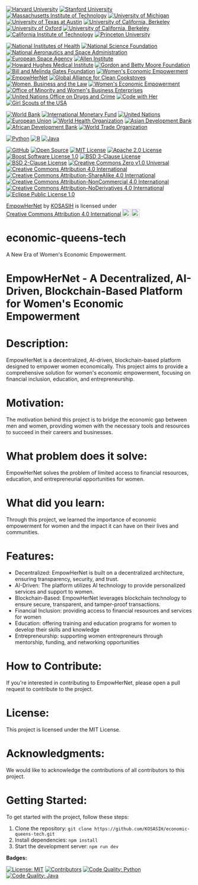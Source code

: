 [![Harvard University](https://img.shields.io/badge/Harvard%20University-Harvard-blue.svg)](https://www.harvard.edu/)
[![Stanford University](https://img.shields.io/badge/Stanford%20University-Stanford-blue.svg)](https://www.stanford.edu/)
[![Massachusetts Institute of Technology](https://img.shields.io/badge/MIT-Massachusetts%20Institute%20of%20Technology-blue.svg)](https://www.mit.edu/)
[![University of Michigan](https://img.shields.io/badge/University%20of%20Michigan-Michigan-blue.svg)](https://www.umich.edu/)
[![University of Texas at Austin](https://img.shields.io/badge/University%20of%20Texas%20at%20Austin-Texas-blue.svg)](https://www.utexas.edu/)
[![University of California, Berkeley](https://img.shields.io/badge/University%20of%20California%2C%20Berkeley-Cal-blue.svg)](https://www.berkeley.edu/)
[![University of Oxford](https://img.shields.io/badge/University%20of%20Oxford-Oxford-blue.svg)](https://www.ox.ac.uk/)
[![University of California, Berkeley](https://img.shields.io/badge/University%20of%20California%2C%20Berkeley-Cal-blue.svg)](https://www.berkeley.edu/)
[![California Institute of Technology](https://img.shields.io/badge/California%20Institute%20of%20Technology-Caltech-blue.svg)](https://www.caltech.edu/)
[![Princeton University](https://img.shields.io/badge/Princeton%20University-Princeton-blue.svg)](https://www.princeton.edu/)

[![National Institutes of Health](https://img.shields.io/badge/National%20Institutes%20of%20Health-NIH-green.svg)](https://www.nih.gov/)
[![National Science Foundation](https://img.shields.io/badge/National%20Science%20Foundation-NSF-yellow.svg)](https://www.nsf.gov/)
[![National Aeronautics and Space Administration](https://img.shields.io/badge/National%20Aeronautics%20and%20Space%20Administration-NASA-blue.svg)](https://www.nasa.gov/)
[![European Space Agency](https://img.shields.io/badge/European%20Space%20Agency-ESA-blue.svg)](https://www.esa.int/)
[![Allen Institute](https://img.shields.io/badge/Allen%20Institute-AI-green.svg)](https://www.alleninstitute.org/)
[![Howard Hughes Medical Institute](https://img.shields.io/badge/Howard%20Hughes%20Medical%20Institute-HHMI-blue.svg)](https://www.hhmi.org/)
[![Gordon and Betty Moore Foundation](https://img.shields.io/badge/Gordon%20and%20Betty%20Moore%20Foundation-GBMF-green.svg)](https://www.moore.org/)
[![Bill and Melinda Gates Foundation](https://img.shields.io/badge/Bill%20and%20Melinda%20Gates%20Foundation-BMGF-blue.svg)](https://www.gatesfoundation.org/)
[![Women's Economic Empowerment](https://img.shields.io/badge/Women's%20Economic%20Empowerment-WEE-blue.svg)](https://www.womenindisplacement.org/sites/g/files/tmzbdl1471/files/2020-10/Womens%20Economic%20Empowerment%20and%20Inclusive%20Growth.pdf)
[![EmpowHerNet](https://img.shields.io/badge/EmpowHerNet-EHN-orange.svg)](https://www.empowhernet.org/)
[![Global Alliance for Clean Cookstoves](https://img.shields.io/badge/Global%20Alliance%20for%20Clean%20Cookstoves-GACC-green.svg)](https://www.cleancookstoves.org/)
[![Women, Business and the Law](https://img.shields.io/badge/Women%2C%20Business%20and%20the%20Law-WBL-blue.svg)](https://wbl.worldbank.org/en/wbl)
[![Women's Economic Empowerment](https://img.shields.io/badge/Women's%20Economic%20Empowerment-WEE-blue.svg)](https://www.care.org/our-work/womens-economic-justice/)
[![Office of Minority and Women's Business Enterprises](https://img.shields.io/badge/Office%20of%20Minority%20and%20Women's%20Business%20Enterprises-OMWBE-orange.svg)](https://omwbe.wa.gov/)
[![United Nations Office on Drugs and Crime](https://img.shields.io/badge/United%20Nations%20Office%20on%20Drugs%20and%20Crime-UNODC-blue.svg)](https://www.unodc.org/unodc/en/gender/news/empowering-every-badge---gender-and-law-enforcement-in-eastern-africa.html)
[![Code with Her](https://img.shields.io/badge/Code%20with%20Her-CWH-orange.svg)](https://codewithher.org/programs)
[![Girl Scouts of the USA](https://img.shields.io/badge/Girl%20Scouts%20of%20the%20USA-GSUSA-blue.svg)](https://www.girlscouts.org/en/members/for-girl-scouts/badges-journeys-awards/new-programs.html)

[![World Bank](https://img.shields.io/badge/World%20Bank-World%20Bank-blue.svg)](https://www.worldbank.org/)
[![International Monetary Fund](https://img.shields.io/badge/International%20Monetary%20Fund-IMF-blue.svg)](https://www.imf.org/)
[![United Nations](https://img.shields.io/badge/United%20Nations-UN-blue.svg)](https://www.un.org/)
[![European Union](https://img.shields.io/badge/European%20Union-EU-blue.svg)](https://europa.eu/)
[![World Health Organization](https://img.shields.io/badge/World%20Health%20Organization-WHO-lightblue.svg)](https://www.who.int/)
[![Asian Development Bank](https://img.shields.io/badge/Asian%20Development%20Bank-ADB-blue.svg)](https://www.adb.org/)
[![African Development Bank](https://img.shields.io/badge/African%20Development%20Bank-AfDB-blue.svg)](https://www.afdb.org/)
[![World Trade Organization](https://img.shields.io/badge/World%20Trade%20Organization-WTO-blue.svg)](https://www.wto.org/)

[![Python](https://img.shields.io/badge/Python-3.9-blue.svg)](https://www.python.org/)
[![R](https://img.shields.io/badge/R-4.0-blue.svg)](https://www.r-project.org/)
[![Java](https://img.shields.io/badge/Java-1.8-blue.svg)](https://www.oracle.com/java/)

[![GitHub](https://img.shields.io/badge/GitHub-GitHub-blue.svg)](https://github.com/)
[![Open Source](https://img.shields.io/badge/Open%20Source-Open%20Source-blue.svg)](https://opensource.org/)
[![MIT License](https://img.shields.io/badge/MIT%20License-MIT-blue.svg)](https://opensource.org/licenses/MIT)
[![Apache 2.0 License](https://img.shields.io/badge/License-Apache_2.0-yellowgreen.svg)](https://opensource.org/licenses/Apache-2.0)
[![Boost Software License 1.0](https://img.shields.io/badge/License-Boost_1.0-lightblue.svg)](https://www.boost.org/LICENSE_1_0.txt)
[![BSD 3-Clause License](https://img.shields.io/badge/License-BSD_3--Clause-orange.svg)](https://opensource.org/licenses/BSD-3-Clause)
[![BSD 2-Clause License](https://img.shields.io/badge/License-BSD_2--Clause-orange.svg)](https://opensource.org/licenses/BSD-2-Clause)
[![Creative Commons Zero v1.0 Universal](https://img.shields.io/badge/License-CC0_1.0-lightgrey.svg)](http://creativecommons.org/publicdomain/zero/1.0/)
[![Creative Commons Attribution 4.0 International](https://img.shields.io/badge/License-CC_BY_4.0-lightgrey.svg)](https://creativecommons.org/licenses/by/4.0/)
[![Creative Commons Attribution-ShareAlike 4.0 International](https://img.shields.io/badge/License-CC_BY--SA_4.0-lightgrey.svg)](https://creativecommons.org/licenses/by-sa/4.0/)
[![Creative Commons Attribution-NonCommercial 4.0 International](https://img.shields.io/badge/License-CC_BY--NC_4.0-lightgrey.svg)](https://creativecommons.org/licenses/by-nc/4.0/)
[![Creative Commons Attribution-NoDerivatives 4.0 International](https://img.shields.io/badge/License-CC_BY--ND_4.0-lightgrey.svg)](https://creativecommons.org/licenses/by-nd/4.0/)
[![Eclipse Public License 1.0](https://img.shields.io/badge/License-EPL_1.0-red.svg)](https://opensource.org/licenses/EPL-1.0)


<p xmlns:cc="http://creativecommons.org/ns#" xmlns:dct="http://purl.org/dc/terms/"><a property="dct:title" rel="cc:attributionURL" href="https://github.com/KOSASIH/economic-queens-tech">EmpowHerNet</a> by <a rel="cc:attributionURL dct:creator" property="cc:attributionName" href="https://www.linkedin.com/in/kosasih-81b46b5a">KOSASIH</a> is licensed under <a href="https://creativecommons.org/licenses/by/4.0/?ref=chooser-v1" target="_blank" rel="license noopener noreferrer" style="display:inline-block;">Creative Commons Attribution 4.0 International<img style="height:22px!important;margin-left:3px;vertical-align:text-bottom;" src="https://mirrors.creativecommons.org/presskit/icons/cc.svg?ref=chooser-v1" alt=""><img style="height:22px!important;margin-left:3px;vertical-align:text-bottom;" src="https://mirrors.creativecommons.org/presskit/icons/by.svg?ref=chooser-v1" alt=""></a></p>

# economic-queens-tech
A New Era of Women's Economic Empowerment. 

# EmpowHerNet - A Decentralized, AI-Driven, Blockchain-Based Platform for Women's Economic Empowerment

# **Description:**

EmpowHerNet is a decentralized, AI-driven, blockchain-based platform designed to empower women economically. This project aims to provide a comprehensive solution for women's economic empowerment, focusing on financial inclusion, education, and entrepreneurship.

# **Motivation:**

The motivation behind this project is to bridge the economic gap between men and women, providing women with the necessary tools and resources to succeed in their careers and businesses.

# **What problem does it solve:**

EmpowHerNet solves the problem of limited access to financial resources, education, and entrepreneurial opportunities for women.

# **What did you learn:**

Through this project, we learned the importance of economic empowerment for women and the impact it can have on their lives and communities.

# **Features:**

* Decentralized: EmpowHerNet is built on a decentralized architecture, ensuring transparency, security, and trust.
* AI-Driven: The platform utilizes AI technology to provide personalized services and support to women.
* Blockchain-Based: EmpowHerNet leverages blockchain technology to ensure secure, transparent, and tamper-proof transactions.
* Financial Inclusion: providing access to financial resources and services for women
* Education: offering training and education programs for women to develop their skills and knowledge
* Entrepreneurship: supporting women entrepreneurs through mentorship, funding, and networking opportunities

# **How to Contribute:**

If you're interested in contributing to EmpowHerNet, please open a pull request to contribute to the project.

# **License:**

This project is licensed under the MIT License.

# **Acknowledgments:**

We would like to acknowledge the contributions of all contributors to this project.

# **Getting Started:**

To get started with the project, follow these steps:

1. Clone the repository: `git clone https://github.com/KOSASIH/economic-queens-tech.git`
2. Install dependencies: `npm install`
3. Start the development server: `npm run dev`

**Badges:**

[![License: MIT](https://img.shields.io/badge/License-MIT-yellow.svg)](https://opensource.org/licenses/MIT)
[![Contributors](https://img.shields.io/badge/Contributors-1-orange.svg)](https://github.com/KOSASIH/economic-queens-tech/graphs/contributors)
[![Code Quality: Python](https://img.shields.io/badge/code%20quality-python-blue.svg)](https://www.python.org/)
[![Code Quality: Java](https://img.shields.io/badge/code%20quality-java-orange.svg)](https://www.java.com/)
